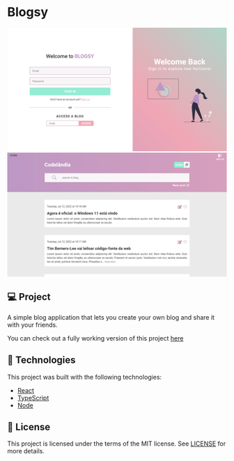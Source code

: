 # Blogsy

<img src="web/src/assets/screenshot-signin.png" alt="signin page screenshot" />
<img src="web/src/assets/screenshot-blog.png" alt="blog page screenshot" />

## 💻 Project
A simple blog application that lets you create your own blog and share it with your friends.

You can check out a fully working version of this project [here](https://blog-sy.vercel.app/)

## 🧪 Technologies
This project was built with the following technologies:
- [React](https://reactjs.org)
- [TypeScript](https://www.typescriptlang.org/)
- [Node](https://nodejs.org/en/)

## 📝 License
This project is licensed under the terms of the MIT license. See [LICENSE](LICENSE) for more details.
